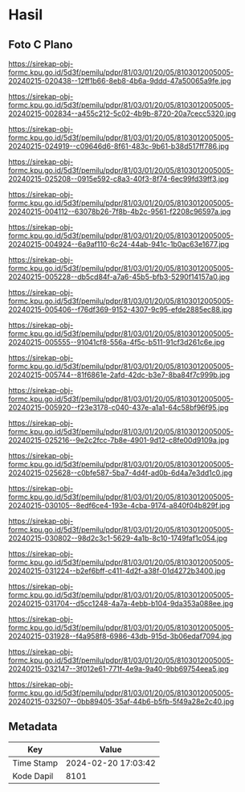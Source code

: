 # Hasil

## Foto C Plano

https://sirekap-obj-formc.kpu.go.id/5d3f/pemilu/pdpr/81/03/01/20/05/8103012005005-20240215-020438--12ff1b66-8eb8-4b6a-9ddd-47a50065a9fe.jpg

https://sirekap-obj-formc.kpu.go.id/5d3f/pemilu/pdpr/81/03/01/20/05/8103012005005-20240215-002834--a455c212-5c02-4b9b-8720-20a7cecc5320.jpg

https://sirekap-obj-formc.kpu.go.id/5d3f/pemilu/pdpr/81/03/01/20/05/8103012005005-20240215-024919--c09646d6-8f61-483c-9b61-b38d517ff786.jpg

https://sirekap-obj-formc.kpu.go.id/5d3f/pemilu/pdpr/81/03/01/20/05/8103012005005-20240215-025208--0915e592-c8a3-40f3-8f74-6ec99fd39ff3.jpg

https://sirekap-obj-formc.kpu.go.id/5d3f/pemilu/pdpr/81/03/01/20/05/8103012005005-20240215-004112--63078b26-7f8b-4b2c-9561-f2208c96597a.jpg

https://sirekap-obj-formc.kpu.go.id/5d3f/pemilu/pdpr/81/03/01/20/05/8103012005005-20240215-004924--6a9af110-6c24-44ab-941c-1b0ac63e1677.jpg

https://sirekap-obj-formc.kpu.go.id/5d3f/pemilu/pdpr/81/03/01/20/05/8103012005005-20240215-005228--db5cd84f-a7a6-45b5-bfb3-5290f14157a0.jpg

https://sirekap-obj-formc.kpu.go.id/5d3f/pemilu/pdpr/81/03/01/20/05/8103012005005-20240215-005406--f76df369-9152-4307-9c95-efde2885ec88.jpg

https://sirekap-obj-formc.kpu.go.id/5d3f/pemilu/pdpr/81/03/01/20/05/8103012005005-20240215-005555--91041cf8-556a-4f5c-b511-91cf3d261c6e.jpg

https://sirekap-obj-formc.kpu.go.id/5d3f/pemilu/pdpr/81/03/01/20/05/8103012005005-20240215-005744--81f6861e-2afd-42dc-b3e7-8ba84f7c999b.jpg

https://sirekap-obj-formc.kpu.go.id/5d3f/pemilu/pdpr/81/03/01/20/05/8103012005005-20240215-005920--f23e3178-c040-437e-a1a1-64c58bf96f95.jpg

https://sirekap-obj-formc.kpu.go.id/5d3f/pemilu/pdpr/81/03/01/20/05/8103012005005-20240215-025216--9e2c2fcc-7b8e-4901-9d12-c8fe00d9109a.jpg

https://sirekap-obj-formc.kpu.go.id/5d3f/pemilu/pdpr/81/03/01/20/05/8103012005005-20240215-025628--c0bfe587-5ba7-4d4f-ad0b-6d4a7e3dd1c0.jpg

https://sirekap-obj-formc.kpu.go.id/5d3f/pemilu/pdpr/81/03/01/20/05/8103012005005-20240215-030105--8edf6ce4-193e-4cba-9174-a840f04b829f.jpg

https://sirekap-obj-formc.kpu.go.id/5d3f/pemilu/pdpr/81/03/01/20/05/8103012005005-20240215-030802--98d2c3c1-5629-4a1b-8c10-1749faf1c054.jpg

https://sirekap-obj-formc.kpu.go.id/5d3f/pemilu/pdpr/81/03/01/20/05/8103012005005-20240215-031224--b2ef6bff-c411-4d2f-a38f-01d4272b3400.jpg

https://sirekap-obj-formc.kpu.go.id/5d3f/pemilu/pdpr/81/03/01/20/05/8103012005005-20240215-031704--d5cc1248-4a7a-4ebb-b104-9da353a088ee.jpg

https://sirekap-obj-formc.kpu.go.id/5d3f/pemilu/pdpr/81/03/01/20/05/8103012005005-20240215-031928--f4a958f8-6986-43db-915d-3b06edaf7094.jpg

https://sirekap-obj-formc.kpu.go.id/5d3f/pemilu/pdpr/81/03/01/20/05/8103012005005-20240215-032147--3f012e61-771f-4e9a-9a40-9bb69754eea5.jpg

https://sirekap-obj-formc.kpu.go.id/5d3f/pemilu/pdpr/81/03/01/20/05/8103012005005-20240215-032507--0bb89405-35af-44b6-b5fb-5f49a28e2c40.jpg


## Metadata

| Key        | Value               |
| ---------- | ------------------- |
| Time Stamp | 2024-02-20 17:03:42 |
| Kode Dapil | 8101                |



